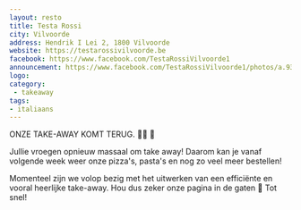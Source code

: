 ```yaml
---
layout: resto
title: Testa Rossi
city: Vilvoorde
address: Hendrik I Lei 2, 1800 Vilvoorde
website: https://testarossivilvoorde.be
facebook: https://www.facebook.com/TestaRossiVilvoorde1
announcement: https://www.facebook.com/TestaRossiVilvoorde1/photos/a.939567029392308/3983632361652411/
logo: 
category: 
 - takeaway
tags: 
- italiaans
---
```


ONZE TAKE-AWAY KOMT TERUG. 📣🍷 🍕

Jullie vroegen opnieuw massaal om take away! Daarom kan je vanaf volgende week weer onze pizza's, pasta's en nog zo veel meer bestellen!

Momenteel zijn we volop bezig met het uitwerken van een efficiënte en vooral heerlijke take-away. Hou dus zeker onze pagina in de gaten 👀 Tot snel!
